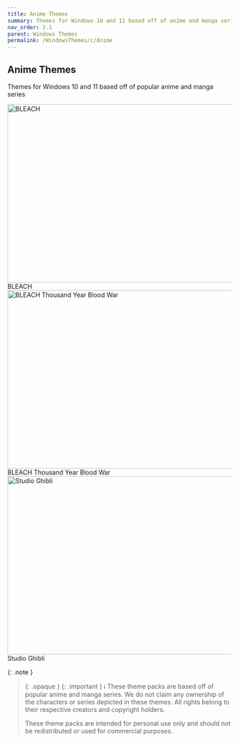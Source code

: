 ```yaml
---
title: Anime Themes
summary: Themes for Windows 10 and 11 based off of anime and manga series
nav_order: 2.1
parent: Windows Themes
permalink: /WindowsThemes/c/Anime
---
```


## Anime Themes
Themes for Windows 10 and 11 based off of popular anime and manga series

<div class="gallery text-delta">
<div class="gallery-item">
<a target="_blank" href="/WindowsThemes/c/Anime/BLEACH">
<img src="https://gitlab.com/the-back-room/deskthemepacks/sfw/bleach/-/raw/main/Extras/Preview.bmp" alt="BLEACH" width="600" height="400">
</a>
<div class="desc">BLEACH</div>
</div>
<div class="gallery-item">
<a target="_blank" href="/WindowsThemes/c/Anime/BLEACHThousandYearBloodWar">
<img src="https://gitlab.com/the-back-room/deskthemepacks/sfw/bleach-thousand-year-blood-war/-/raw/main/Extras/Preview.bmp" alt="BLEACH Thousand Year Blood War" width="600" height="400">
</a>
<div class="desc">BLEACH Thousand Year Blood War</div>
</div>
<div class="gallery-item">
<a target="_blank" href="/WindowsThemes/c/Anime/StudioGhibli">
<img src="https://images-wixmp-ed30a86b8c4ca887773594c2.wixmp.com/i/836bd001-fc1e-41ac-8fce-917bee5d1f0e/dio7nnc-1c8c3bc5-f0b6-4bde-a831-d654d75fafcf.jpg/v1/fill/w_1131,h_707,q_70,strp/studio_ghibli_by_og_nimbi_dio7nnc-pre.jpg" alt="Studio Ghibli" width="600" height="400">
</a>
<div class="desc">Studio Ghibli</div>
</div>
</div>

{: .note }
> {: .opaque }
> {: .important }
> ℹ️ These theme packs are based off of popular anime and manga series. We do not claim any ownership of the characters or series depicted in these themes. All rights belong to their respective creators and copyright holders.
> 
> These theme packs are intended for personal use only and should not be redistributed or used for commercial purposes.
